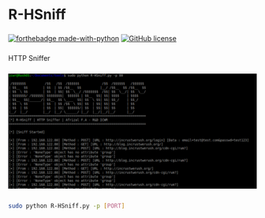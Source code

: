 # R-HSniff
###
[![forthebadge made-with-python](http://ForTheBadge.com/images/badges/made-with-python.svg)](https://www.python.org/) [![GitHub license](https://img.shields.io/github/license/Naereen/StrapDown.js.svg)](https://github.com/Naereen/StrapDown.js/blob/master/LICENSE)
###
HTTP Sniffer
###
![screenshot](https://raw.githubusercontent.com/ICWR-TEAM/R-HSniff/main/screenshot.png)
###
```bash
sudo python R-HSniff.py -p [PORT]
```
###
